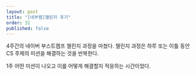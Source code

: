 ```yaml
---
layout: post
title: "[네부캠]챌린지 후기"
order: 31
published: false
---
```


4주간의 네이버 부스트캠프 챌린지 과정을 마쳤다. 챌린지 과정은 하루 또는 이틀 동안 CS 주제의 미션을 해결하는 것을 반복한다. 

1주
어떤 미션이 나오고 이를 어떻게 해결할지 적응하는 시간이었다. 